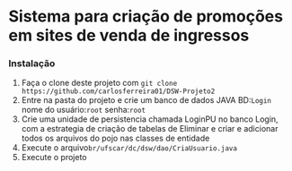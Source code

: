 Sistema para criação de promoções em sites de venda de ingressos
==============

### Instalação

1. Faça o clone deste projeto com `git clone https://github.com/carlosferreira01/DSW-Projeto2`
2. Entre na pasta do projeto e crie um banco de dados JAVA BD:`Login` nome do usuário:`root` senha:`root`
3. Crie uma unidade de persistencia chamada LoginPU no banco Login, com a estrategia de criação de tabelas de Eliminar e criar e adicionar todos os arquivos do pojo nas classes de entidade
4. Execute o arquivo`br/ufscar/dc/dsw/dao/CriaUsuario.java`  
5. Execute o projeto


